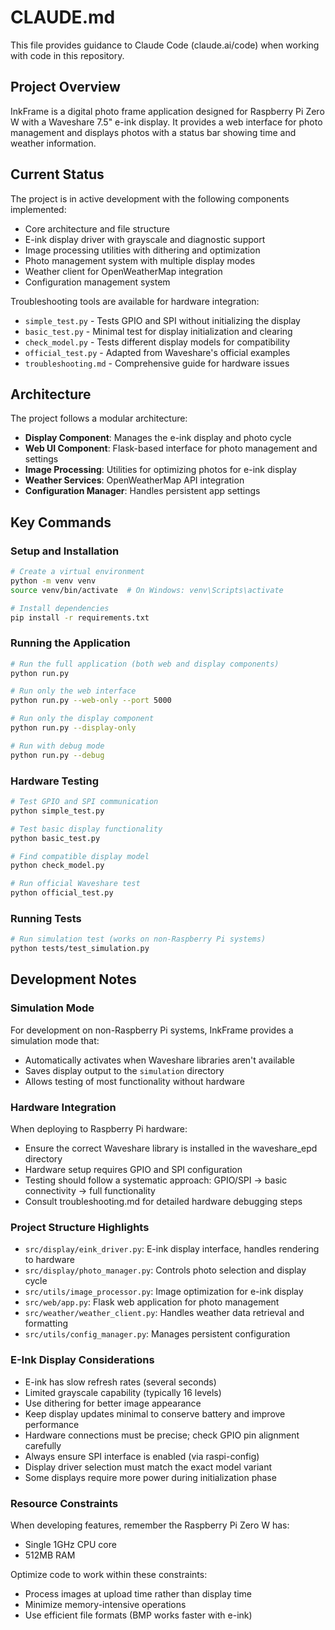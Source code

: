 # CLAUDE.md

This file provides guidance to Claude Code (claude.ai/code) when working with code in this repository.

## Project Overview

InkFrame is a digital photo frame application designed for Raspberry Pi Zero W with a Waveshare 7.5" e-ink display. It provides a web interface for photo management and displays photos with a status bar showing time and weather information.

## Current Status

The project is in active development with the following components implemented:
- Core architecture and file structure
- E-ink display driver with grayscale and diagnostic support
- Image processing utilities with dithering and optimization
- Photo management system with multiple display modes
- Weather client for OpenWeatherMap integration
- Configuration management system

Troubleshooting tools are available for hardware integration:
- `simple_test.py` - Tests GPIO and SPI without initializing the display
- `basic_test.py` - Minimal test for display initialization and clearing
- `check_model.py` - Tests different display models for compatibility
- `official_test.py` - Adapted from Waveshare's official examples
- `troubleshooting.md` - Comprehensive guide for hardware issues

## Architecture

The project follows a modular architecture:

- **Display Component**: Manages the e-ink display and photo cycle
- **Web UI Component**: Flask-based interface for photo management and settings
- **Image Processing**: Utilities for optimizing photos for e-ink display
- **Weather Services**: OpenWeatherMap API integration
- **Configuration Manager**: Handles persistent app settings

## Key Commands

### Setup and Installation

```bash
# Create a virtual environment
python -m venv venv
source venv/bin/activate  # On Windows: venv\Scripts\activate

# Install dependencies
pip install -r requirements.txt
```

### Running the Application

```bash
# Run the full application (both web and display components)
python run.py

# Run only the web interface
python run.py --web-only --port 5000

# Run only the display component
python run.py --display-only

# Run with debug mode
python run.py --debug
```

### Hardware Testing

```bash
# Test GPIO and SPI communication
python simple_test.py

# Test basic display functionality
python basic_test.py

# Find compatible display model
python check_model.py

# Run official Waveshare test
python official_test.py
```

### Running Tests

```bash
# Run simulation test (works on non-Raspberry Pi systems)
python tests/test_simulation.py
```

## Development Notes

### Simulation Mode

For development on non-Raspberry Pi systems, InkFrame provides a simulation mode that:
- Automatically activates when Waveshare libraries aren't available
- Saves display output to the `simulation` directory
- Allows testing of most functionality without hardware

### Hardware Integration

When deploying to Raspberry Pi hardware:
- Ensure the correct Waveshare library is installed in the waveshare_epd directory
- Hardware setup requires GPIO and SPI configuration
- Testing should follow a systematic approach: GPIO/SPI → basic connectivity → full functionality
- Consult troubleshooting.md for detailed hardware debugging steps

### Project Structure Highlights

- `src/display/eink_driver.py`: E-ink display interface, handles rendering to hardware
- `src/display/photo_manager.py`: Controls photo selection and display cycle
- `src/utils/image_processor.py`: Image optimization for e-ink display
- `src/web/app.py`: Flask web application for photo management
- `src/weather/weather_client.py`: Handles weather data retrieval and formatting
- `src/utils/config_manager.py`: Manages persistent configuration

### E-Ink Display Considerations

- E-ink has slow refresh rates (several seconds)
- Limited grayscale capability (typically 16 levels)
- Use dithering for better image appearance
- Keep display updates minimal to conserve battery and improve performance
- Hardware connections must be precise; check GPIO pin alignment carefully
- Always ensure SPI interface is enabled (via raspi-config)
- Display driver selection must match the exact model variant
- Some displays require more power during initialization phase

### Resource Constraints

When developing features, remember the Raspberry Pi Zero W has:
- Single 1GHz CPU core
- 512MB RAM

Optimize code to work within these constraints:
- Process images at upload time rather than display time
- Minimize memory-intensive operations
- Use efficient file formats (BMP works faster with e-ink)